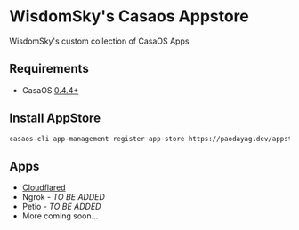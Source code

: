 # WisdomSky's Casaos Appstore

WisdomSky's custom collection of CasaOS Apps

## Requirements

* CasaOS [0.4.4+](https://blog.casaos.io/blog/23.html)

## Install AppStore

```bash
casaos-cli app-management register app-store https://paodayag.dev/appstore.zip
```

## Apps

* [Cloudflared](https://hub.docker.com/r/wisdomsky/casaos-cloudflared/)
* Ngrok - _TO BE ADDED_
* Petio - _TO BE ADDED_
* More coming soon...